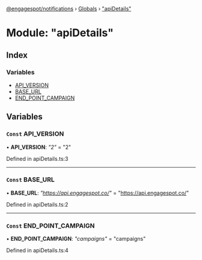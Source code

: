[@engagespot/notifications](../README.md) › [Globals](../globals.md) › ["apiDetails"](_apidetails_.md)

# Module: "apiDetails"

## Index

### Variables

* [API_VERSION](_apidetails_.md#const-api_version)
* [BASE_URL](_apidetails_.md#const-base_url)
* [END_POINT_CAMPAIGN](_apidetails_.md#const-end_point_campaign)

## Variables

### `Const` API_VERSION

• **API_VERSION**: *"2"* = "2"

Defined in apiDetails.ts:3

___

### `Const` BASE_URL

• **BASE_URL**: *"https://api.engagespot.co/"* = "https://api.engagespot.co/"

Defined in apiDetails.ts:2

___

### `Const` END_POINT_CAMPAIGN

• **END_POINT_CAMPAIGN**: *"campaigns"* = "campaigns"

Defined in apiDetails.ts:4
